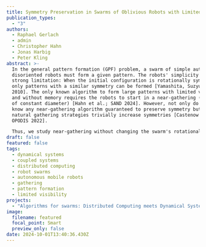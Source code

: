 ```yaml
---
title: Symmetry Preservation in Swarms of Oblivious Robots with Limited Visibility
publication_types:
  - "3"
authors:
  - Raphael Gerlach
  - admin
  - Christopher Hahn
  - Jonas Harbig
  - Peter Kling
abstract: >-
  In the general pattern formation (GPF) problem, a swarm of simple autonomous,
  disoriented robots must form a given pattern. The robots' simplicity imply a
  strong limitation: When the initial configuration is rotationally symmetric,
  only patterns with a similar symmetry can be formed [Yamashita, Suzyuki; TCS
  2010]. The only known algorithm to form large patterns with limited visibility
  and without memory requires the robots to start in a near-gathering (a swarm
  of constant diameter) [Hahn et al.; SAND 2024]. However, not only do we not
  know any near-gathering algorithm guaranteed to preserve symmetry but most
  natural gathering strategies trivially increase symmetries [Castenow et al.;
  OPODIS 2022].

  Thus, we study near-gathering without changing the swarm's rotational symmetry for disoriented, oblivious robots with limited visibility (the OBLOT-model, see [Flocchini et al.; 2019]). We introduce a technique based on the theory of dynamical systems to analyze how a given algorithm affects symmetry and provide sufficient conditions for symmetry preservation. Until now, it was unknown whether the considered OBLOT-model allows for any non-trivial algorithm that always preserves symmetry. Our first result shows that a variant of Go-to-the-Average always preserves symmetry but may sometimes lead to multiple, unconnected near-gathering clusters. Our second result is a symmetry-preserving near-gathering algorithm that works on swarms with a convex boundary (the outer boundary of the unit disc graph) and without holes (circles of diameter 1 inside the boundary without any robots). 
draft: false
featured: false
tags:
  - dynamical systems
  - coupled systems
  - distributed computing
  - robot swarms
  - autonomous mobile robots
  - gathering
  - pattern formation
  - limited visibility
projects:
  - "Algorithms for swarms: Distributed Computing meets Dynamical Systems"
image:
  filename: featured
  focal_point: Smart
  preview_only: false
date: 2024-10-01T13:40:36.430Z
---
```

